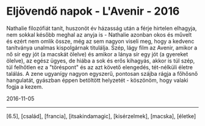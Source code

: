 # Eljövendő napok - L'Avenir - 2016

Nathalie filozófiát tanít, huszonöt év házasság után a férje hirtelen elhagyja, nem sokkal később meghal az anyja is - Nathalie azonban okos és művelt és ezért nem omlik össze, még az sem nagyon viseli meg, hogy a kedvenc tanítványa unalmas kispolgárnak titulálja. Szép, lágy film az Avenir, amikor a nő sír egy jót (a macskát ölelve) és amikor a lánya sír egy jót (a gyereket ölelve), az egész ügyes, de hiába a sok és erős kihagyás, akkor is túl szép, túl felhőtlen ez a "töréspont" és az azt követő elengedés, tét-nélküli életre találás. A zene ugyanígy nagyon egyszerű, pontosan szájba rágja a főhősnő hangulatát, gyászban éppen betöltött helyzetét - köszönöm, hogy valaki fogja a kezem.

2016-11-05 

----

[6.5], [család], [francia], [itsakindamagic], [kisérzelmek], [macska], [életke]